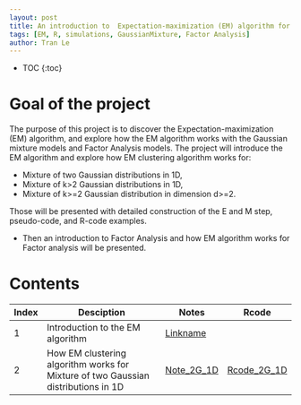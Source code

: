 ```yaml
---
layout: post
title: An introduction to  Expectation-maximization (EM) algorithm for Gaussian mixture models and Factor Analysis
tags: [EM, R, simulations, GaussianMixture, Factor Analysis]
author: Tran Le
---
```


* TOC
{:toc}

# Goal of the project
The purpose of this project is to discover the Expectation-maximization (EM) algorithm, 
and explore how the EM algorithm works with the Gaussian mixture models and Factor Analysis models.
The project will introduce the EM algorithm and explore how EM clustering algorithm works for:
  - Mixture of two Gaussian distributions in 1D,
  - Mixture of k>2 Gaussian distributions in 1D,
  - Mixture of k>=2  Gaussian distribution in dimension d>=2. 

Those will be presented with detailed construction of the E and M step, pseudo-code, and R-code examples.
  - Then an introduction to Factor Analysis and how EM algorithm works for Factor analysis will be presented.
# Contents

Index | Desciption | Notes | Rcode
------------- | ------------- |---------------|------------
1 | Introduction to the EM algorithm | [Linkname](https://Link)| 
2 | How EM clustering algorithm works for Mixture of two Gaussian distributions in 1D| [Note_2G_1D](https://htmlpreview.github.io/?https://github.com/tranktle/em-intro-mixture-gaussian/blob/main/Note_2G_1D.html)| [Rcode_2G_1D](https://htmlpreview.github.io/?https://github.com/tranktle/em-intro-mixture-gaussian/blob/main/01_Mixture_2Gaussian_1d.html)


